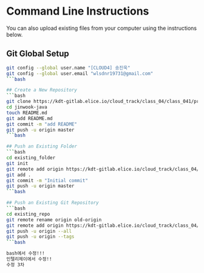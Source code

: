 # Command Line Instructions

You can also upload existing files from your computer using the instructions below.

## Git Global Setup
```bash
git config --global user.name "[CLOUD4] 송진욱"
git config --global user.email "wlsdnr19731@gmail.com"
```bash

## Create a New Repository
```bash
git clone https://kdt-gitlab.elice.io/cloud_track/class_04/class_041/project/jinwook-java.git
cd jinwook-java
touch README.md
git add README.md
git commit -m "add README"
git push -u origin master
```bash

## Push an Existing Folder
```bash
cd existing_folder
git init
git remote add origin https://kdt-gitlab.elice.io/cloud_track/class_04/class_041/project/jinwook-java.git
git add .
git commit -m "Initial commit"
git push -u origin master
```bash

## Push an Existing Git Repository
```bash
cd existing_repo
git remote rename origin old-origin
git remote add origin https://kdt-gitlab.elice.io/cloud_track/class_04/class_041/project/jinwook-java.git
git push -u origin --all
git push -u origin --tags
```bash

bash에서 수정!!!
인텔리제이에서 수정!!
수정 3차